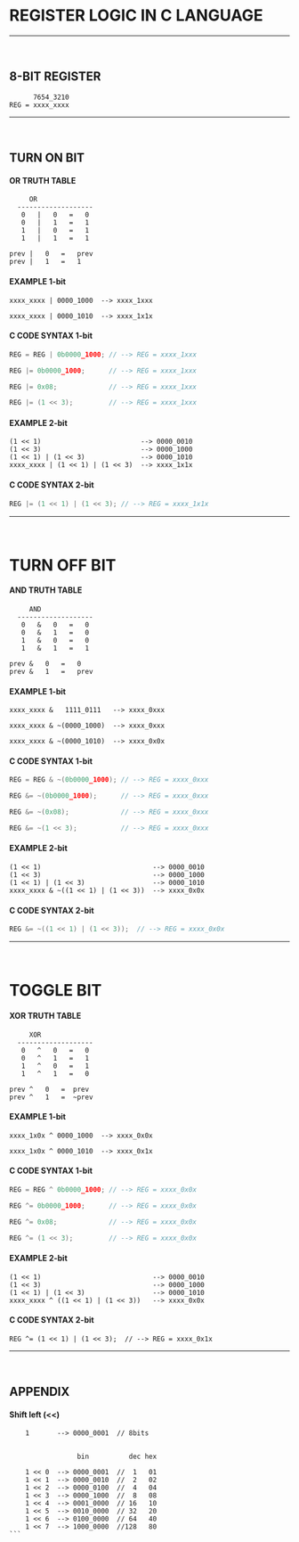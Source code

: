 # REGISTER LOGIC IN C LANGUAGE
---------------
&nbsp;
## 8-BIT REGISTER 

```
      7654_3210
REG = xxxx_xxxx
```


-----------------------------
&nbsp;
## TURN ON BIT

#### OR TRUTH TABLE
```
     OR 
  -------------------     
   0   |   0   =   0
   0   |   1   =   1
   1   |   0   =   1
   1   |   1   =   1
```

```
prev |   0   =   prev
prev |   1   =   1
```
#### EXAMPLE 1-bit
```
xxxx_xxxx | 0000_1000  --> xxxx_1xxx 

xxxx_xxxx | 0000_1010  --> xxxx_1x1x 
```


#### C CODE SYNTAX 1-bit
```c
REG = REG | 0b0000_1000; // --> REG = xxxx_1xxx 

REG |= 0b0000_1000;      // --> REG = xxxx_1xxx 

REG |= 0x08;             // --> REG = xxxx_1xxx 

REG |= (1 << 3);         // --> REG = xxxx_1xxx              
```

#### EXAMPLE 2-bit
```
(1 << 1)                         --> 0000_0010
(1 << 3)                         --> 0000_1000
(1 << 1) | (1 << 3)              --> 0000_1010
xxxx_xxxx | (1 << 1) | (1 << 3)  --> xxxx_1x1x 
```

#### C CODE SYNTAX 2-bit
```c
REG |= (1 << 1) | (1 << 3); // --> REG = xxxx_1x1x 
```
---------------------
&nbsp;

# TURN OFF BIT

#### AND TRUTH TABLE
```
     AND  
  -------------------     
   0   &   0   =   0
   0   &   1   =   0
   1   &   0   =   0
   1   &   1   =   1
```
```
prev &   0   =   0
prev &   1   =   prev
```
#### EXAMPLE 1-bit
```
xxxx_xxxx &   1111_0111   --> xxxx_0xxx 

xxxx_xxxx & ~(0000_1000)  --> xxxx_0xxx 

xxxx_xxxx & ~(0000_1010)  --> xxxx_0x0x 
```
#### C CODE SYNTAX 1-bit
```c
REG = REG & ~(0b0000_1000); // --> REG = xxxx_0xxx 

REG &= ~(0b0000_1000);      // --> REG = xxxx_0xxx 

REG &= ~(0x08);             // --> REG = xxxx_0xxx 

REG &= ~(1 << 3);           // --> REG = xxxx_0xxx              
```

#### EXAMPLE 2-bit
```
(1 << 1)                            --> 0000_0010
(1 << 3)                            --> 0000_1000
(1 << 1) | (1 << 3)                 --> 0000_1010
xxxx_xxxx & ~((1 << 1) | (1 << 3))  --> xxxx_0x0x 
```
#### C CODE SYNTAX 2-bit
```c
REG &= ~((1 << 1) | (1 << 3));  // --> REG = xxxx_0x0x 
```
---------------------
&nbsp;

# TOGGLE BIT
#### XOR TRUTH TABLE
```
     XOR  
  -------------------     
   0   ^   0   =   0
   0   ^   1   =   1
   1   ^   0   =   1
   1   ^   1   =   0
````
```
prev ^   0   =  prev 
prev ^   1   =  ~prev
``` 
#### EXAMPLE 1-bit
```
xxxx_1x0x ^ 0000_1000  --> xxxx_0x0x 

xxxx_1x0x ^ 0000_1010  --> xxxx_0x1x 
```

#### C CODE SYNTAX 1-bit
```c
REG = REG ^ 0b0000_1000; // --> REG = xxxx_0x0x 

REG ^= 0b0000_1000;      // --> REG = xxxx_0x0x 

REG ^= 0x08;             // --> REG = xxxx_0x0x 

REG ^= (1 << 3);         // --> REG = xxxx_0x0x              
```

#### EXAMPLE 2-bit
```
(1 << 1)                            --> 0000_0010
(1 << 3)                            --> 0000_1000
(1 << 1) | (1 << 3)                 --> 0000_1010
xxxx_xxxx ^ ((1 << 1) | (1 << 3))   --> xxxx_0x0x 
```
#### C CODE SYNTAX 2-bit
```
REG ^= (1 << 1) | (1 << 3);  // --> REG = xxxx_0x1x 
```
---------------------
&nbsp;
&nbsp;
&nbsp;

## APPENDIX

#### Shift left (<<)
````
    1       --> 0000_0001  // 8bits


                 bin          dec hex

    1 << 0  --> 0000_0001  //  1   01
    1 << 1  --> 0000_0010  //  2   02
    1 << 2  --> 0000_0100  //  4   04
    1 << 3  --> 0000_1000  //  8   08
    1 << 4  --> 0001_0000  // 16   10
    1 << 5  --> 0010_0000  // 32   20
    1 << 6  --> 0100_0000  // 64   40
    1 << 7  --> 1000_0000  //128   80
```
